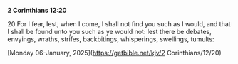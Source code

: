 **2 Corinthians 12:20**

20 For I fear, lest, when I come, I shall not find you such as I would, and that I shall be found unto you such as ye would not: lest there be debates, envyings, wraths, strifes, backbitings, whisperings, swellings, tumults:

[Monday 06-January, 2025](https://getbible.net/kjv/2 Corinthians/12/20)

